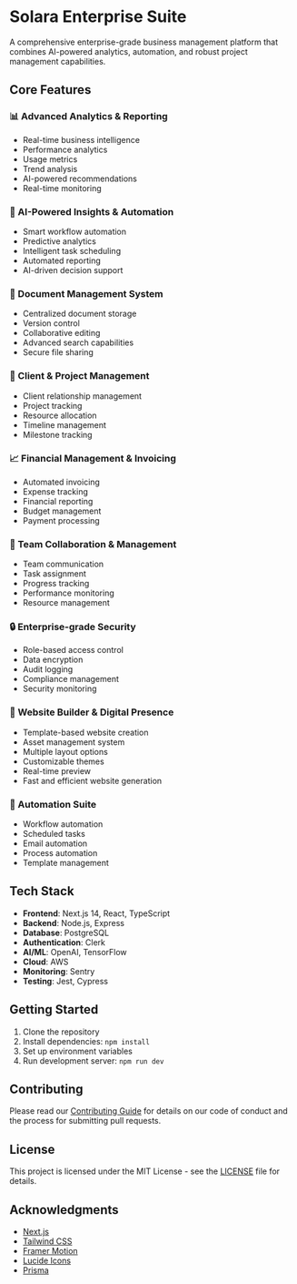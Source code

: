 # Solara Enterprise Suite

A comprehensive enterprise-grade business management platform that combines AI-powered analytics, automation, and robust project management capabilities.

## Core Features

### 📊 Advanced Analytics & Reporting
- Real-time business intelligence
- Performance analytics
- Usage metrics
- Trend analysis
- AI-powered recommendations
- Real-time monitoring

### 🤖 AI-Powered Insights & Automation
- Smart workflow automation
- Predictive analytics
- Intelligent task scheduling
- Automated reporting
- AI-driven decision support

### 📝 Document Management System
- Centralized document storage
- Version control
- Collaborative editing
- Advanced search capabilities
- Secure file sharing

### 💼 Client & Project Management
- Client relationship management
- Project tracking
- Resource allocation
- Timeline management
- Milestone tracking

### 📈 Financial Management & Invoicing
- Automated invoicing
- Expense tracking
- Financial reporting
- Budget management
- Payment processing

### 👥 Team Collaboration & Management
- Team communication
- Task assignment
- Progress tracking
- Performance monitoring
- Resource management

### 🔒 Enterprise-grade Security
- Role-based access control
- Data encryption
- Audit logging
- Compliance management
- Security monitoring

### 🎨 Website Builder & Digital Presence
- Template-based website creation
- Asset management system
- Multiple layout options
- Customizable themes
- Real-time preview
- Fast and efficient website generation

### 🤖 Automation Suite
- Workflow automation
- Scheduled tasks
- Email automation
- Process automation
- Template management

## Tech Stack

- **Frontend**: Next.js 14, React, TypeScript
- **Backend**: Node.js, Express
- **Database**: PostgreSQL
- **Authentication**: Clerk
- **AI/ML**: OpenAI, TensorFlow
- **Cloud**: AWS
- **Monitoring**: Sentry
- **Testing**: Jest, Cypress

## Getting Started

1. Clone the repository
2. Install dependencies: `npm install`
3. Set up environment variables
4. Run development server: `npm run dev`

## Contributing

Please read our [Contributing Guide](CONTRIBUTING.md) for details on our code of conduct and the process for submitting pull requests.

## License

This project is licensed under the MIT License - see the [LICENSE](LICENSE) file for details.

## Acknowledgments

- [Next.js](https://nextjs.org/)
- [Tailwind CSS](https://tailwindcss.com/)
- [Framer Motion](https://www.framer.com/motion/)
- [Lucide Icons](https://lucide.dev/)
- [Prisma](https://www.prisma.io/)
